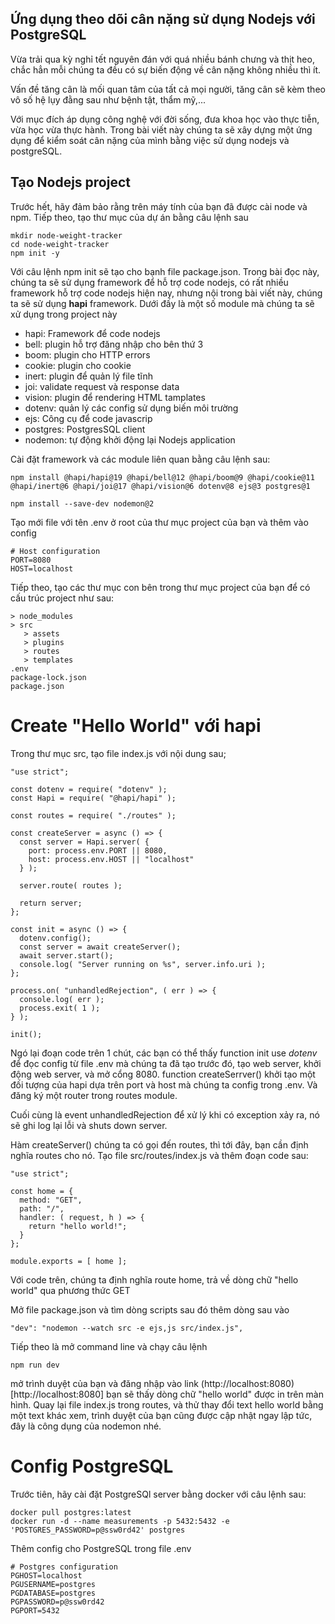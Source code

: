 ## Ứng dụng theo dõi cân nặng sử dụng Nodejs với PostgreSQL

Vừa trải qua kỳ nghỉ tết nguyên đán với quá nhiều bánh chưng và thịt heo, chắc hẳn mỗi chúng ta đều có sự biến động về cân nặng không nhiều thì ít. 

Vấn đề tăng cân là mối quan tâm của tất cả mọi người, tăng cân sẽ kèm theo vô số hệ lụy đằng sau như bệnh tật, thẩm mỹ,...

Với mục đích áp dụng công nghệ với đời sống, đưa khoa học vào thực tiễn, vừa học vừa thực hành. Trong bài viết này chúng ta sẽ xây dựng một ứng dụng để kiểm soát cân nặng của mình bằng việc sử dụng nodejs và postgreSQL.

## Tạo Nodejs project

Trước hết, hãy đảm bảo rằng trên máy tính của bạn đã được cài node và npm. Tiếp theo, tạo thư mục của dự án bằng câu lệnh sau

```
mkdir node-weight-tracker
cd node-weight-tracker
npm init -y
```

Với câu lệnh npm init sẽ tạo cho bạnh file package.json. Trong bài đọc này, chúng ta sẽ sử dụng framework để hỗ trợ code nodejs, có rất nhiều framework hỗ trợ code nodejs hiện nay, nhưng nội trong bài viết này, chúng ta sẽ sử dụng **hapi** framework. Dưới đấy là một số module mà chúng ta sẽ xử dụng trong project này

- hapi: Framework để code nodejs
- bell: plugin hỗ trợ đăng nhập cho bên thứ 3
- boom: plugin cho HTTP errors
- cookie: plugin cho cookie
- inert: plugin để quản lý file tĩnh
- joi: validate request và response data
- vision: plugin để rendering HTML tamplates
- dotenv: quản lý các config sử dụng biến môi trường
- ejs: Công cụ để code javascrip
- postgres: PostgresSQL client
- nodemon: tự động khởi động lại Nodejs application

Cài đặt framework và các module liên quan bằng câu lệnh sau:

```
npm install @hapi/hapi@19 @hapi/bell@12 @hapi/boom@9 @hapi/cookie@11 @hapi/inert@6 @hapi/joi@17 @hapi/vision@6 dotenv@8 ejs@3 postgres@1

npm install --save-dev nodemon@2
```

Tạo mới file với tên .env ở root của thư mục project của bạn và thêm vào config

```
# Host configuration
PORT=8080
HOST=localhost
```

Tiếp theo, tạo các thư mục con bên trong thư mục project của bạn để có cấu trúc project như sau:

```
> node_modules
> src
   > assets
   > plugins
   > routes
   > templates
.env
package-lock.json
package.json
```

# Create "Hello World" với hapi

Trong thư mục src, tạo file index.js với nội dung sau;

```
"use strict";

const dotenv = require( "dotenv" );
const Hapi = require( "@hapi/hapi" );

const routes = require( "./routes" );

const createServer = async () => {
  const server = Hapi.server( {
    port: process.env.PORT || 8080,
    host: process.env.HOST || "localhost"
  } );

  server.route( routes );

  return server;
};

const init = async () => {
  dotenv.config();
  const server = await createServer();
  await server.start();
  console.log( "Server running on %s", server.info.uri );
};

process.on( "unhandledRejection", ( err ) => {
  console.log( err );
  process.exit( 1 );
} );

init();
```

Ngó lại đoạn code trên 1 chút, các bạn có thể thấy function init use _dotenv_ để đọc config từ file .env mà chúng ta đã tạo trước đó, tạo web server, khởi động web server, và mở cổng 8080. function createSerrver() khởi tạo một đối tượng của hapi dựa trên port và host mà chúng ta config trong .env. Và đăng ký một router trong routes module.

Cuối cùng là event unhandledRejection để xử lý khi có exception xảy ra, nó sẽ ghi log lại lỗi và shuts down server.

Hàm createServer() chúng ta có gọi đến routes, thì tới đây, bạn cần định nghĩa routes cho nó. Tạo file src/routes/index.js và thêm đoạn code sau:

```
"use strict";

const home = {
  method: "GET",
  path: "/",
  handler: ( request, h ) => {
    return "hello world!";
  }
};

module.exports = [ home ];
```

Với code trên, chúng ta định nghĩa route home, trả về dòng chữ "hello world" qua phương thức GET

Mở file package.json và tìm dòng scripts sau đó thêm dòng sau vào 

```
"dev": "nodemon --watch src -e ejs,js src/index.js",
```
Tiếp theo là mở command line và chạy câu lệnh

```
npm run dev
```
mở trình duyệt của bạn và đăng nhập vào link (http://localhost:8080)[http://localhost:8080] bạn sẽ thấy dòng chữ "hello world" được in trên màn hình. Quay lại file index.js trong routes, và thử thay đổi text hello world bằng một text khác xem, trình duyệt của bạn cũng được cập nhật ngay lập tức, đây là công dụng của nodemon nhé.

# Config PostgreSQL 

Trước tiên, hãy cài đặt PostgreSQl server bằng docker với câu lệnh sau:

```
docker pull postgres:latest
docker run -d --name measurements -p 5432:5432 -e 'POSTGRES_PASSWORD=p@ssw0rd42' postgres
```

Thêm config cho PostgreSQL trong file .env

```
# Postgres configuration
PGHOST=localhost
PGUSERNAME=postgres
PGDATABASE=postgres
PGPASSWORD=p@ssw0rd42
PGPORT=5432
```

## 
